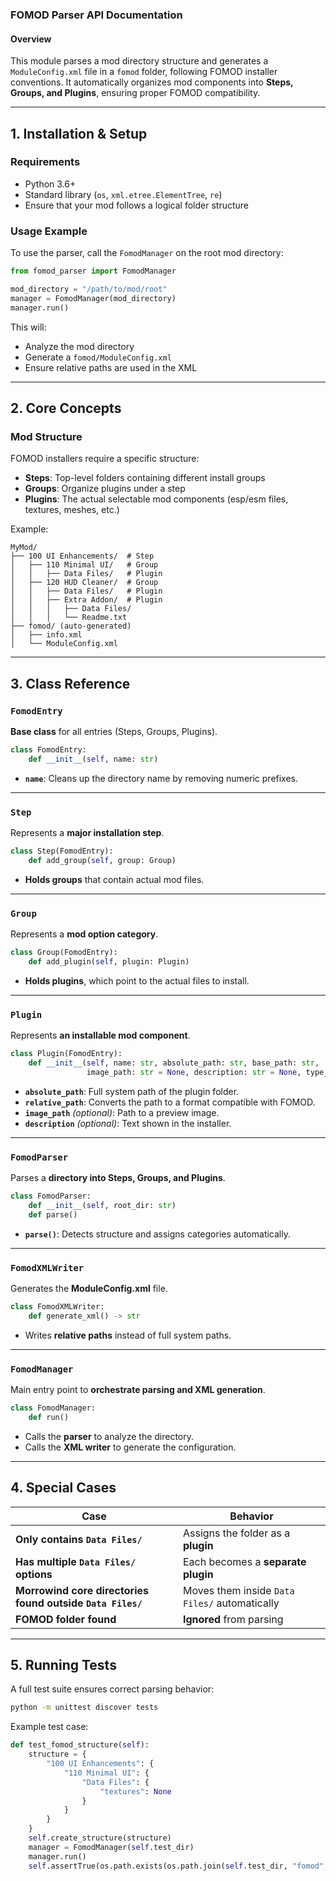 ### **FOMOD Parser API Documentation**

#### **Overview**
This module parses a mod directory structure and generates a `ModuleConfig.xml` file in a `fomod` folder, following FOMOD installer conventions. It automatically organizes mod components into **Steps, Groups, and Plugins**, ensuring proper FOMOD compatibility.

---

## **1. Installation & Setup**
### **Requirements**
- Python 3.6+
- Standard library (`os`, `xml.etree.ElementTree`, `re`)
- Ensure that your mod follows a logical folder structure

### **Usage Example**
To use the parser, call the `FomodManager` on the root mod directory:

```python
from fomod_parser import FomodManager

mod_directory = "/path/to/mod/root"
manager = FomodManager(mod_directory)
manager.run()
```
This will:
- Analyze the mod directory
- Generate a `fomod/ModuleConfig.xml`
- Ensure relative paths are used in the XML

---

## **2. Core Concepts**
### **Mod Structure**
FOMOD installers require a specific structure:
- **Steps**: Top-level folders containing different install groups
- **Groups**: Organize plugins under a step
- **Plugins**: The actual selectable mod components (esp/esm files, textures, meshes, etc.)

Example:
```
MyMod/
├── 100 UI Enhancements/  # Step
│   ├── 110 Minimal UI/   # Group
│   │   ├── Data Files/   # Plugin
│   ├── 120 HUD Cleaner/  # Group
│   │   ├── Data Files/   # Plugin
│   │   ├── Extra Addon/  # Plugin
│   │   │   ├── Data Files/
│   │   │   └── Readme.txt
├── fomod/ (auto-generated)
│   ├── info.xml
│   └── ModuleConfig.xml
```

---

## **3. Class Reference**
### **`FomodEntry`**
**Base class** for all entries (Steps, Groups, Plugins).
```python
class FomodEntry:
    def __init__(self, name: str)
```
- **`name`**: Cleans up the directory name by removing numeric prefixes.

---

### **`Step`**
Represents a **major installation step**.
```python
class Step(FomodEntry):
    def add_group(self, group: Group)
```
- **Holds groups** that contain actual mod files.

---

### **`Group`**
Represents a **mod option category**.
```python
class Group(FomodEntry):
    def add_plugin(self, plugin: Plugin)
```
- **Holds plugins**, which point to the actual files to install.

---

### **`Plugin`**
Represents **an installable mod component**.
```python
class Plugin(FomodEntry):
    def __init__(self, name: str, absolute_path: str, base_path: str,
                 image_path: str = None, description: str = None, type_descriptor: str = None)
```
- **`absolute_path`**: Full system path of the plugin folder.
- **`relative_path`**: Converts the path to a format compatible with FOMOD.
- **`image_path`** *(optional)*: Path to a preview image.
- **`description`** *(optional)*: Text shown in the installer.

---

### **`FomodParser`**
Parses a **directory into Steps, Groups, and Plugins**.
```python
class FomodParser:
    def __init__(self, root_dir: str)
    def parse()
```
- **`parse()`**: Detects structure and assigns categories automatically.

---

### **`FomodXMLWriter`**
Generates the **ModuleConfig.xml** file.
```python
class FomodXMLWriter:
    def generate_xml() -> str
```
- Writes **relative paths** instead of full system paths.

---

### **`FomodManager`**
Main entry point to **orchestrate parsing and XML generation**.
```python
class FomodManager:
    def run()
```
- Calls the **parser** to analyze the directory.
- Calls the **XML writer** to generate the configuration.

---

## **4. Special Cases**
| Case | Behavior |
|------|---------|
| **Only contains `Data Files/`** | Assigns the folder as a **plugin** |
| **Has multiple `Data Files/` options** | Each becomes a **separate plugin** |
| **Morrowind core directories found outside `Data Files/`** | Moves them inside `Data Files/` automatically |
| **FOMOD folder found** | **Ignored** from parsing |

---

## **5. Running Tests**
A full test suite ensures correct parsing behavior:
```bash
python -m unittest discover tests
```
Example test case:
```python
def test_fomod_structure(self):
    structure = {
        "100 UI Enhancements": {
            "110 Minimal UI": {
                "Data Files": {
                    "textures": None
                }
            }
        }
    }
    self.create_structure(structure)
    manager = FomodManager(self.test_dir)
    manager.run()
    self.assertTrue(os.path.exists(os.path.join(self.test_dir, "fomod", "ModuleConfig.xml")))
```
